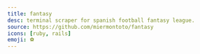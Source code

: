 ```yaml
---
title: fantasy
desc: terminal scraper for spanish football fantasy league.
source: https://github.com/miermontoto/fantasy
icons: [ruby, rails]
emoji: ⚽
---
```

